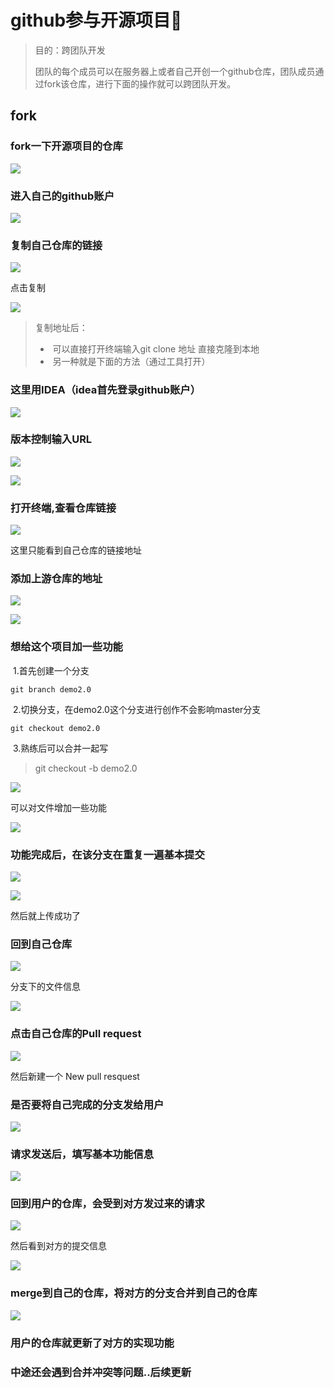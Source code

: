 # github参与开源项目📕

>目的：跨团队开发
>
>团队的每个成员可以在服务器上或者自己开创一个github仓库，团队成员通过fork该仓库，进行下面的操作就可以跨团队开发。

## fork

### fork一下开源项目的仓库

![](https://img-blog.csdnimg.cn/7e58047f068c4ea6a4a63eba74898ac7.png#pic_center)

### 进入自己的github账户

![](https://img-blog.csdnimg.cn/6a104a877d434291b5da75f0616c2194.png#pic_center)

### 复制自己仓库的链接

![](https://img-blog.csdnimg.cn/844737962e8f49d097489643ed0cb3ed.png#pic_center)

点击复制

![](https://img-blog.csdnimg.cn/160cadd6b4b54216b6e8f4e70bd55515.png#pic_center)

> 复制地址后：
>
> - ​	可以直接打开终端输入git clone 地址 直接克隆到本地
> - ​	另一种就是下面的方法（通过工具打开）

### 这里用IDEA（idea首先登录github账户）

![](https://img-blog.csdnimg.cn/263040b1fe7e4185940e99ea0faa778d.jpeg#pic_center)

### 版本控制输入URL

![](https://img-blog.csdnimg.cn/ce2b7472bb81453489e252d12af46c51.jpeg#pic_center)

![](https://img-blog.csdnimg.cn/56a6de2873044754ade4b0c756e725e5.jpeg#pic_center)

### 打开终端,查看仓库链接

![](https://img-blog.csdnimg.cn/ee4f64520ef64b91b651632c13901686.jpeg#pic_center)

这里只能看到自己仓库的链接地址

### 添加上游仓库的地址

![](https://img-blog.csdnimg.cn/304606a8c3244625b2021038e77e4c17.png#pic_center)

![](https://img-blog.csdnimg.cn/e478f6babc2e45bea32e91acbaf64f96.jpeg#pic_center)

### 想给这个项目加一些功能

​	1.首先创建一个分支

```
git branch demo2.0
```

​	2.切换分支，在demo2.0这个分支进行创作不会影响master分支

```
git checkout demo2.0
```

​	3.熟练后可以合并一起写

>git checkout -b demo2.0

![](https://img-blog.csdnimg.cn/29033f15249d4e369a74b0038a9cfb7a.jpeg#pic_center)

  可以对文件增加一些功能

![](https://img-blog.csdnimg.cn/cb6fb4f4cd574f4fbfca873bc3b0490d.jpeg#pic_center)

### 功能完成后，在该分支在重复一遍基本提交

![](https://img-blog.csdnimg.cn/7aec3d96412c484683ca8c18bc1c418e.jpeg#pic_center)

![](https://img-blog.csdnimg.cn/343e5c2b4de84f789c643d5b15f83301.jpeg#pic_center)

然后就上传成功了

### 回到自己仓库

![](https://img-blog.csdnimg.cn/403cdc63c8fe445f82844879672c5a27.png#pic_center)

分支下的文件信息

![](https://img-blog.csdnimg.cn/b1be0bd39e474647bce192227c624aa7.jpeg#pic_center)

###  点击自己仓库的Pull request

![](https://img-blog.csdnimg.cn/14250835e0e84b8283ba5fa421638fa5.png#pic_center)

然后新建一个 New pull resquest

### 是否要将自己完成的分支发给用户

![](https://img-blog.csdnimg.cn/a58b9680c0154807a1f74c74625b1001.png#pic_center)

### 请求发送后，填写基本功能信息

![](https://img-blog.csdnimg.cn/c2fbdba1ffb343048c6cbb12beb67f00.png#pic_center)

### 回到用户的仓库，会受到对方发过来的请求

![](https://img-blog.csdnimg.cn/9f711695c8d0454c8b9a59d468c2a109.png#pic_center)

然后看到对方的提交信息

![](https://img-blog.csdnimg.cn/7837ef277dd744f9b78a6348d38ab9f6.png#pic_center)

### merge到自己的仓库，将对方的分支合并到自己的仓库

![](https://img-blog.csdnimg.cn/afb1c8185f4f4548ab63c912cde698a2.png#pic_center)

### 用户的仓库就更新了对方的实现功能

### 中途还会遇到合并冲突等问题..后续更新
